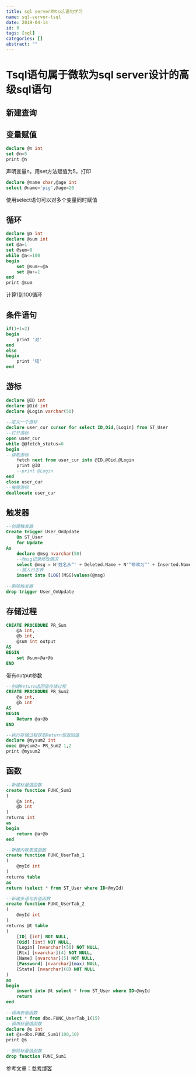 ```yaml
---
title: sql server的tsql语句学习
name: sql-server-tsql
date: 2019-04-14
id: 0
tags: [sql]
categories: []
abstract: ""
---
```



# Tsql语句属于微软为sql server设计的高级sql语句

## 新建查询<!--more-->

## 变量赋值

```sql
declare @n int
set @n=5
print @n
```

声明变量n，用set方法赋值为5，打印

```sql
declare @name char,@age int
select @name='pig',@age=20
```

使用select语句可以对多个变量同时赋值

## 循环

```sql
declare @a int
declare @sum int
set @a=1 
set @sum=0 
while @a<=100 
begin
    set @sum+=@a 
    set @a+=1 
end
print @sum
```

计算1到100循环

## 条件语句

```sql
if(1+1=2) 
begin
    print '对'
end
else
begin
    print '错'
end
```

## 游标

```sql
declare @ID int
declare @Oid int
declare @Login varchar(50) 
  
--定义一个游标 
declare user_cur cursor for select ID,Oid,[Login] from ST_User 
--打开游标 
open user_cur 
while @@fetch_status=0 
begin
--读取游标 
    fetch next from user_cur into @ID,@Oid,@Login 
    print @ID 
    --print @Login 
end
close user_cur 
--摧毁游标 
deallocate user_cur
```

## 触发器

```sql
--创建触发器 
Create trigger User_OnUpdate  
    On ST_User  
    for Update 
As 
    declare @msg nvarchar(50) 
    --@msg记录修改情况 
    select @msg = N'姓名从“' + Deleted.Name + N'”修改为“' + Inserted.Name + '”' from Inserted,Deleted 
    --插入日志表 
    insert into [LOG](MSG)values(@msg) 
      
--删除触发器 
drop trigger User_OnUpdate
```

## 存储过程

```sql
CREATE PROCEDURE PR_Sum 
    @a int, 
    @b int, 
    @sum int output
AS
BEGIN
    set @sum=@a+@b 
END  
```

带有output参数

```sql
--创建Return返回值存储过程 
CREATE PROCEDURE PR_Sum2 
    @a int, 
    @b int
AS
BEGIN
    Return @a+@b 
END
```

```sql
--执行存储过程获取Return型返回值 
declare @mysum2 int
exec @mysum2= PR_Sum2 1,2 
print @mysum2
```

## 函数

```sql
--新建标量值函数 
create function FUNC_Sum1 
( 
    @a int, 
    @b int
) 
returns int
as
begin
    return @a+@b 
end
```

```sql
--新建内联表值函数 
create function FUNC_UserTab_1 
( 
    @myId int
) 
returns table
as
return (select * from ST_User where ID<@myId) 
```

```sql
--新建多语句表值函数 
create function FUNC_UserTab_2 
( 
    @myId int
) 
returns @t table
( 
    [ID] [int] NOT NULL, 
    [Oid] [int] NOT NULL, 
    [Login] [nvarchar](50) NOT NULL, 
    [Rtx] [nvarchar](4) NOT NULL, 
    [Name] [nvarchar](5) NOT NULL, 
    [Password] [nvarchar](max) NULL, 
    [State] [nvarchar](8) NOT NULL
) 
as
begin
    insert into @t select * from ST_User where ID<@myId 
    return
end
  
--调用表值函数 
select * from dbo.FUNC_UserTab_1(15) 
--调用标量值函数 
declare @s int
set @s=dbo.FUNC_Sum1(100,50) 
print @s 
  
--删除标量值函数 
drop function FUNC_Sum1
```

参考文章：[参考博客](https://www.cnblogs.com/chaoa/articles/3894311.html)

